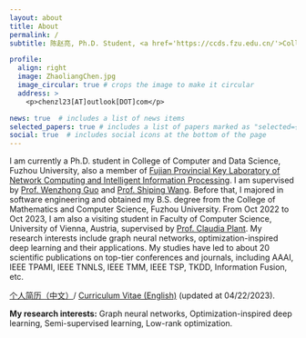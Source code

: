 ```yaml
---
layout: about
title: About
permalink: /
subtitle: 陈赵亮, Ph.D. Student, <a href='https://ccds.fzu.edu.cn/'>College of Computer and Data Science, Fuzhou University</a>

profile:
  align: right
  image: ZhaoliangChen.jpg
  image_circular: true # crops the image to make it circular
  address: >
    <p>chenzl23[AT]outlook[DOT]com</p>

news: true  # includes a list of news items
selected_papers: true # includes a list of papers marked as "selected={true}"
social: true  # includes social icons at the bottom of the page
---
```


I am currently a Ph.D. student in College of Computer and Data Science, Fuzhou University, also a member of [Fujian Provincial Key Laboratory of Network Computing and Intelligent Information Processing](https://ncip.fzu.edu.cn/). I am supervised by [Prof. Wenzhong Guo](https://ccds.fzu.edu.cn/info/1202/4993.htm) and [Prof. Shiping Wang](https://ccds.fzu.edu.cn/info/1202/8958.htm). Before that, I majored in software engineering and obtained my B.S. degree from the College of Mathematics and Computer Science, Fuzhou University. From Oct 2022 to Oct 2023, I am also a visiting student in Faculty of Computer Science, University of Vienna, Austria, supervised by [Prof. Claudia Plant](https://dm.cs.univie.ac.at/team/person/59835/). My research interests include graph neural networks, optimization-inspired deep learning and their applications. My studies have led to about 20 scientific publications on top-tier conferences and journals, including AAAI, IEEE TPAMI, IEEE TNNLS, IEEE TMM, IEEE TSP, TKDD, Information Fusion, etc.

[个人简历（中文）](https://chenzl23.github.io/assets/pdf/Curriculum_Vitae_CN.pdf)/ [Curriculum Vitae (English)](https://chenzl23.github.io/assets/pdf/Curriculum_Vitae.pdf) (updated at 04/22/2023).

**My research interests:** Graph neural networks, Optimization-inspired deep learning, Semi-supervised learning, Low-rank optimization.
